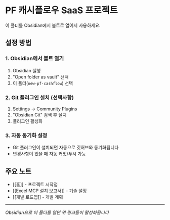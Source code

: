 # PF 캐시플로우 SaaS 프로젝트

이 폴더를 Obsidian에서 볼트로 열어서 사용하세요.

## 설정 방법

### 1. Obsidian에서 볼트 열기
1. Obsidian 실행
2. "Open folder as vault" 선택
3. 이 폴더(`new-pf-cashflow`) 선택

### 2. Git 플러그인 설치 (선택사항)
1. Settings → Community Plugins
2. "Obsidian Git" 검색 후 설치
3. 플러그인 활성화

### 3. 자동 동기화 설정
- Git 플러그인이 설치되면 자동으로 깃허브와 동기화됩니다
- 변경사항이 있을 때 자동 커밋/푸시 가능

## 주요 노트
- [[홈]] - 프로젝트 시작점
- [[Excel MCP 설치 보고서]] - 기술 설정
- [[개발 로드맵]] - 개발 계획

---
*Obsidian으로 이 폴더를 열면 위 링크들이 활성화됩니다*
